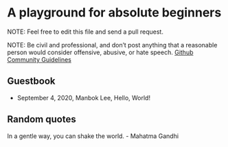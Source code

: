 # A playground for absolute beginners

NOTE: Feel free to edit this file and send a pull request.

NOTE: Be civil and professional, and don’t post anything that a reasonable person would consider offensive, abusive, or hate speech.  [Github Community Guidelines](https://docs.github.com/en/github/site-policy/github-community-guidelines)

## Guestbook

*   September 4, 2020, Manbok Lee, Hello, World!

## Random quotes

In a gentle way, you can shake the world. - Mahatma Gandhi
